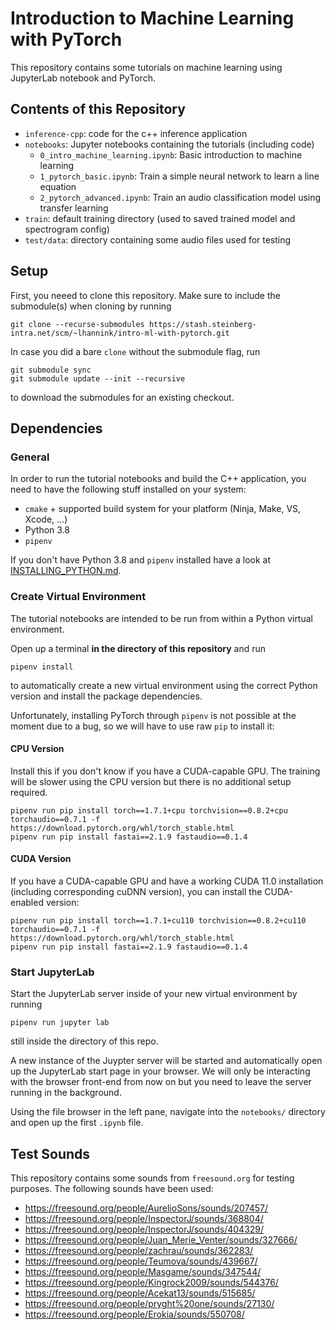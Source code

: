 # Introduction to Machine Learning with PyTorch

This repository contains some tutorials on machine learning using JupyterLab
notebook and PyTorch.

## Contents of this Repository

* `inference-cpp`: code for the c++ inference application
* `notebooks`: Jupyter notebooks containing the tutorials (including code)
    - `0_intro_machine_learning.ipynb`: Basic introduction to machine learning
    - `1_pytorch_basic.ipynb`: Train a simple neural network to learn a line equation
    - `2_pytorch_advanced.ipynb`: Train an audio classification model using transfer learning
* `train`: default training directory (used to saved trained model and spectrogram config)
* `test/data`: directory containing some audio files used for testing

## Setup

First, you neeed to clone this repository. Make sure to include the submodule(s) when cloning by running

```
git clone --recurse-submodules https://stash.steinberg-intra.net/scm/~lhannink/intro-ml-with-pytorch.git
```

In case you did a bare `clone` without the submodule flag, run
```
git submodule sync
git submodule update --init --recursive
```

to download the submodules for an existing checkout.

## Dependencies

### General

In order to run the tutorial notebooks and build the C++ application, you need to have the following stuff installed on your system:

* ``cmake`` + supported build system for your platform (Ninja, Make, VS, Xcode, ...)
* Python 3.8
* `pipenv`

If you don't have Python 3.8 and `pipenv` installed have a look at [INSTALLING_PYTHON.md](INSTALLING_PYTHON.md).

### Create Virtual Environment

The tutorial notebooks are intended to be run from within a Python virtual
environment.

Open up a terminal **in the directory of this repository** and run

```
pipenv install
```

to automatically create a new virtual environment using the correct
Python version and install the package dependencies.

Unfortunately, installing PyTorch through `pipenv` is not possible at the
moment due to a bug, so we will have to use raw `pip` to install it:

#### CPU Version

Install this if you don't know if you have a CUDA-capable GPU. The training will be slower using the CPU version but there is no additional setup required.

```
pipenv run pip install torch==1.7.1+cpu torchvision==0.8.2+cpu torchaudio==0.7.1 -f https://download.pytorch.org/whl/torch_stable.html
pipenv run pip install fastai==2.1.9 fastaudio==0.1.4
```

#### CUDA Version

If you have a CUDA-capable GPU and have a working CUDA 11.0 installation (including corresponding cuDNN version), you can install the CUDA-enabled version:

```
pipenv run pip install torch==1.7.1+cu110 torchvision==0.8.2+cu110 torchaudio==0.7.1 -f https://download.pytorch.org/whl/torch_stable.html
pipenv run pip install fastai==2.1.9 fastaudio==0.1.4
```


### Start JupyterLab

Start the JupyterLab server inside of your new virtual environment by running

```
pipenv run jupyter lab
```
still inside the directory of this repo.

A new instance of the Juypter server will be started and automatically open
up the JupyterLab start page in your browser. We will only be interacting
with the browser front-end from now on but you need to leave the server
running in the background.

Using the file browser in the left pane, navigate into the `notebooks/`
directory and open up the first `.ipynb` file.

## Test Sounds

This repository contains some sounds from `freesound.org` for testing purposes. The following sounds have been used:
* https://freesound.org/people/AurelioSons/sounds/207457/
* https://freesound.org/people/InspectorJ/sounds/368804/
* https://freesound.org/people/InspectorJ/sounds/404329/
* https://freesound.org/people/Juan_Merie_Venter/sounds/327666/
* https://freesound.org/people/zachrau/sounds/362283/
* https://freesound.org/people/Teumova/sounds/439667/
* https://freesound.org/people/Masgame/sounds/347544/
* https://freesound.org/people/Kingrock2009/sounds/544376/
* https://freesound.org/people/Acekat13/sounds/515685/
* https://freesound.org/people/pryght%20one/sounds/27130/
* https://freesound.org/people/Erokia/sounds/550708/